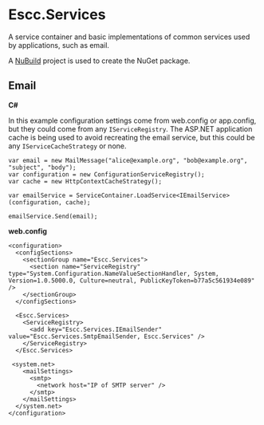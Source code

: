 Escc.Services
=============

A service container and basic implementations of common services used by applications, such as email. 

A [NuBuild](https://github.com/bspell1/NuBuild) project is used to create the NuGet package.

Email
-----

**C#** 

In this example configuration settings come from web.config or app.config, but they could come from any `IServiceRegistry`. The ASP.NET application cache is being used to avoid recreating the email service, but this could be any `IServiceCacheStrategy` or none.

	var email = new MailMessage("alice@example.org", "bob@example.org", "subject", "body");
	var configuration = new ConfigurationServiceRegistry();
	var cache = new HttpContextCacheStrategy();

	var emailService = ServiceContainer.LoadService<IEmailService>(configuration, cache);

    emailService.Send(email); 

**web.config**

	<configuration>
	  <configSections>
	    <sectionGroup name="Escc.Services">
	      <section name="ServiceRegistry" type="System.Configuration.NameValueSectionHandler, System, Version=1.0.5000.0, Culture=neutral, PublicKeyToken=b77a5c561934e089" />
	    </sectionGroup>
	  </configSections>
	  
	  <Escc.Services>
	    <ServiceRegistry>
	      <add key="Escc.Services.IEmailSender" value="Escc.Services.SmtpEmailSender, Escc.Services" />
	    </ServiceRegistry>
	  </Escc.Services>
	
	 <system.net>
	    <mailSettings>
	      <smtp>
	        <network host="IP of SMTP server" />
	      </smtp>
	    </mailSettings>
	  </system.net>
	</configuration>